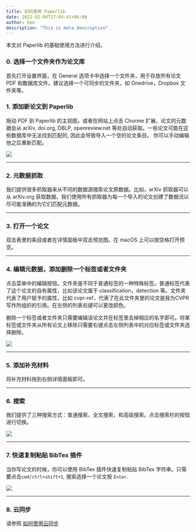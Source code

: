 ```yaml
---
title: 如何使用 Paperlib
date: 2022-02-04T17:04:41+06:00
author: Geo
description: "This is meta description"
---
```


本文对 Paperlib 的基础使用方法进行介绍。

### 0. 选择一个文件夹作为论文库

首先打开设置界面，在 General 选项卡中选择一个文件夹，用于存放所有论文 PDF 和数据库文件。建议选择一个可同步的文件夹，如 Onedrive，Dropbox 文件夹等。

### 1. 添加新论文到 Paperlib

拖动 PDF 到 Paperlib 的主视图，或者在网站上点击 Chorme 扩展。论文的元数据会从 arXiv, doi.org, DBLP, openreview.net 等处自动获取。一些论文可能在这些数据库中无法找到匹配的, 因此会导致导入一个空的论文条目。 你可以手动编辑他之后重新匹配。

![](/images/blog/intro/add.png)

-----

### 2. 元数据抓取

我们提供很多抓取器来从不同的数据源搜索论文原数据。比如，arXiv 抓取器可以从 arXiv.org 获取数据。我们使用所有抓取器为每一个导入的论文创建了数据流以尽可能准确的为它们匹配元数据。

-----

### 3. 打开一个论文 

双击表里的条目或者在详情面板中双击预览图。在 macOS 上可以按空格打开预览。

-----

### 4. 编辑元数据，添加删除一个标签或者文件夹

点击菜单中的编辑按钮。文件夹是不同于普通标签的一种特殊标签。普通标签代表了这个论文的自有属性，比如该论文属于 classification，detection 等。文件夹代表了用户赋予的属性，比如 cvpr-ref，代表了在此文件夹里的论文是我为CVPR写作所组织的引用。在左侧的列表右键可以更改颜色。

删除一个标签或者文件夹只需要编辑该论文并在标签里去掉相应的名字即可。将某标签或文件夹从所有论文上移除只需要右键点击左侧列表中的对应标签或文件夹选择删除。

![](/images/blog/intro/edit.png)

-----

### 5. 添加补充材料

将补充材料拖到右侧详情面板即可。

-----

### 6. 搜索

我们提供了三种搜索方式：普通搜索，全文搜索，和高级搜索。点击搜索栏的按钮进行切换。

![](/images/blog/intro/search.png)

-----

### 7. 快速复制粘贴 BibTex 插件

当你写论文的时候，你可以使用 BibTex 插件快速复制粘贴 BibTex 字符串。只需要点击`cmd/ctrl+shift+I`, 搜索选择一个论文按 `Enter`.

![](/images/blog/intro/plugin.png)


-----

### 8. 云同步

请参照 [如何使用云同步](/cn/blog/sync/)
